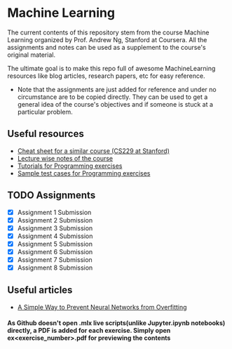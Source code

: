 # Machine Learning
The current contents of this repository stem from the course Machine Learning organized by Prof. Andrew Ng, Stanford at Coursera. All the assignments and notes can be used as a supplement to the course's original material. 

The ultimate goal is to make this repo full of awesome MachineLearning resources like blog articles, research papers, etc for easy reference.

- Note that the assignments are just added for reference and under no circumstance are to be copied directly. They can be used to get a general idea of the course's objectives and if someone is stuck at a particular problem.


## Useful resources
- [Cheat sheet for a similar course (CS229 at Stanford)](https://github.com/afshinea/stanford-cs-229-machine-learning)
- [Lecture wise notes of the course](https://www.holehouse.org/mlclass/)
- [Tutorials for Programming exercises](https://www.coursera.org/learn/machine-learning/discussions/all/threads/m0ZdvjSrEeWddiIAC9pDDA)
- [Sample test cases for Programming exercises](https://www.coursera.org/learn/machine-learning/discussions/all/threads/0SxufTSrEeWPACIACw4G5w)

## TODO Assignments

- [x] Assignment 1 Submission
- [x] Assignment 2 Submission
- [x] Assignment 3 Submission
- [x] Assignment 4 Submission
- [x] Assignment 5 Submission
- [x] Assignment 6 Submission
- [x] Assignment 7 Submission
- [x] Assignment 8 Submission

## Useful articles

- [A Simple Way to Prevent Neural Networks from Overfitting](https://jmlr.org/papers/volume15/srivastava14a/srivastava14a.pdf)

#### As Github doesn't open .mlx live scripts(unlike Jupyter.ipynb notebooks) directly, a PDF is added for each exercise. Simply open ex<exercise_number>.pdf for previewing the contents
